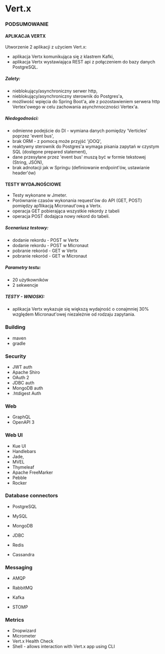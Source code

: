 # Vert.x

### PODSUMOWANIE

#### APLIKACJA VERTX
Utworzenie 2 aplikacji z użyciem Vert.x:

- aplikacja Vertx komunikująca się z klastrem Kafki,
- aplikacja Vertx wystawiająca REST api z połączeniem do bazy danych PostgreSQL.

##### Zalety:

- nieblokujący/asynchroniczny serwer http,
- nieblokujący/asynchroniczny sterownik do Postgres'a,
- możliwość wpięcia do Spring Boot'a, ale z pozostawieniem serwera http Vertex'owego w celu zachowania asynchrnoczności Vertex'a.

##### Niedogodności:

- odmienne podejście do DI - wymiana danych pomiędzy 'Verticles' poprzez 'event bus',
- brak ORM - z pomocą może przyjść 'jOOQ',
- reaktywny sterownik do Postgres'a wymaga pisania zapytań w czystym SQL (dostępne prepared statement),
- dane przesyłane przez 'event bus' muszą być w formie tekstowej (String, JSON),
- brak adnotacji jak w Springu (definiowanie endpoint'ów, ustawianie header'ów)



#### TESTY WYDAJNOŚCIOWE

- Testy wykonane w Jmeter.
- Porównanie czasów wykonania request'ów do API (GET, POST) pomiędzy ap1likacją Micronaut'ową a Vertx.
- operacja GET pobierająca wszystkie rekordy z tabeli
- operacja POST dodająca nowy rekord do tabeli.

##### Scenariusz testowy:

- dodanie rekordu - POST w Vertx
- dodanie rekordu - POST w Micronaut
- pobranie rekoród - GET w Vertx
- pobranie rekoród - GET w Micronaut

##### Parametry testu:

- 20 użytkowników
- 2 sekwencje

##### TESTY - WNIOSKI:

- aplikacja Vertx wykazuje się większą wydajność o conajmniej 30% względem Micronaut'owej niezależnie od rodzaju zapytania.



### Building

- maven
- gradle



### Security

- JWT auth
- Apache Shiro
- OAuth 2
- JDBC auth
- MongoDB auth
- .htdigest Auth



### Web

- GraphQL
- OpenAPI 3



### Web UI

- Kue UI
- Handlebars
- Jade,
- MVEL
- Thymeleaf
- Apache FreeMarker
- Pebble
- Rocker



### Database connectors

- PostgreSQL

- MySQL

- MongoDB

- JDBC

- Redis

- Cassandra



### Messaging

- AMQP

- RabbitMQ

- Kafka
- STOMP



### Metrics

- Dropwizard
- Micrometer
- Vert.x Health Check
- Shell - allows interaction with Vert.x app using CLI

